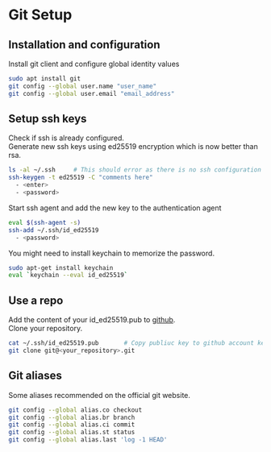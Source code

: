 # Git Setup

## Installation and configuration

Install git client and configure global identity values

```bash
sudo apt install git
git config --global user.name "user_name"
git config --global user.email "email_address"
```

## Setup ssh keys

Check if ssh is already configured.  
Generate new ssh keys using ed25519 encryption which is now better than rsa.

```bash
ls -al ~/.ssh     # This should error as there is no ssh configuration yet
ssh-keygen -t ed25519 -C "comments here"
  - <enter>
  - <password>
```

Start ssh agent and add the new key to the authentication agent

```bash
eval $(ssh-agent -s)
ssh-add ~/.ssh/id_ed25519
  - <password>
```

You might need to install keychain to memorize the password.

```bash
sudo apt-get install keychain
eval `keychain --eval id_ed25519`
```

## Use a repo

Add the content of your id_ed25519.pub to [github](https://github.com/settings/keys).  
Clone your repository.

```bash
cat ~/.ssh/id_ed25519.pub       # Copy publiuc key to github account keys
git clone git@<your_repository>.git
```

## Git aliases

Some aliases recommended on the official git website.

```bash
git config --global alias.co checkout
git config --global alias.br branch
git config --global alias.ci commit
git config --global alias.st status
git config --global alias.last 'log -1 HEAD'
```